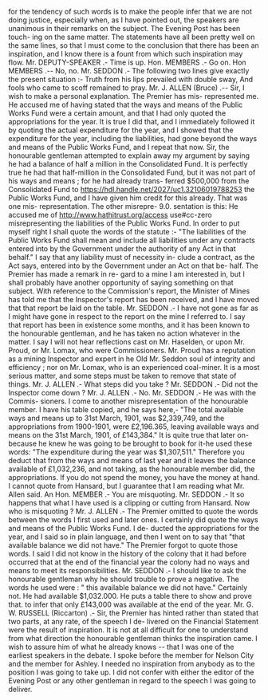 for the tendency of such words is to make the people infer that we are not doing justice, especially when, as I have pointed out, the speakers are unanimous in their remarks on the subject. The Evening Post has been touch- ing on the same matter. The statements have all been pretty well on the same lines, so that I must come to the conclusion that there has been an inspiration, and I know there is a fount from which such inspiration may flow. Mr. DEPUTY-SPEAKER .- Time is up. Hon. MEMBERS .- Go on. Hon MEMBERS .-- No, no. Mr. SEDDON .- The following two lines give exactly the present situation :- Truth from his lips prevailed with double sway, And fools who came to scoff remained to pray. Mr. J. ALLEN (Bruce) .-- Sir, I wish to make a personal explanation. The Premier has mis- represented me. He accused me of having stated that the ways and means of the Public Works Fund were a certain amount, and that I had only quoted the appropriations for the year. It is true I did that, and I immediately followed it by quoting the actual expenditure for the year, and I showed that the expenditure for the year, including the liabilities, had gone beyond the ways and means of the Public Works Fund, and I repeat that now. Sir, the honourable gentleman attempted to explain away my argument by saying he had a balance of half a million in the Consolidated Fund. It is perfectly true he had that half-million in the Consolidated Fund, but it was not part of his ways and means ; for he had already trans- ferred $500,000 from the Consolidated Fund to https://hdl.handle.net/2027/uc1.32106019788253 the Public Works Fund, and I have given him credit for this already. That was one mis- representation. The other misrepre- 9.0. sentation is this: He accused me of http://www.hathitrust.org/access use#cc-zero misrepresenting the liabilities of the Public Works Fund. In order to put myself right I shall quote the words of the statute :- "The liabilities of the Public Works Fund shall mean and include all liabilities under any contracts entered into by the Government under the authority of any Act in that behalf." I say that any liability must of necessity in- clude a contract, as the Act says, entered into by the Government under an Act on that be- half. The Premier has made a remark in re- gard to a mine I am interested in, but I shall probably have another opportunity of saying something on that subject. With reference to the Commission's report, the Minister of Mines has told me that the Inspector's report has been received, and I have moved that that report be laid on the table. Mr. SEDDON .- I have not gone as far as I might have gone in respect to the report on the mine I referred to. I say that report has been in existence some months, and it has been known to the honourable gentleman, and he has taken no action whatever in the matter. I say I will not hear reflections cast on Mr. Haselden, or upon Mr. Proud, or Mr. Lomax, who were Commissioners. Mr. Proud has a reputation as a mining Inspector and expert in he Old Mr. Seddon soul of integrity and efficiency ; nor on Mr. Lomax, who is an experienced coal-miner. It is a most serious matter, and some steps must be taken to remove that state of things. Mr. J. ALLEN .- What steps did you take ? Mr. SEDDON .- Did not the Inspector come down ? Mr. J. ALLEN .- No. Mr. SEDDON .- He was with the Commis- sioners. I come to another misrepresentation of the honourable member. I have his table copied, and he says here,- "The total available ways and means up to 31st March, 1901, was $2,339,749, and the appropriations from 1900-1901, were £2,196.365, leaving available ways and means on the 31st March, 1901, of £143,384." It is quite true that later on-because he knew he was going to be brought to book for it-he used these words: "The expenditure during the year was $1,307,511." Therefore you deduct that from the ways and means of last year and it leaves the balance available of £1,032,236, and not taking, as the honourable member did, the appropriations. If you do not spend the money, you have the money at hand. I cannot quote from Hansard, but I guarantee that I am reading what Mr. Allen said. An Hon. MEMBER .- You are misquoting. Mr. SEDDON .- It so happens that what I have used is a clipping or cutting from Hansard. Now who is misquoting ? Mr. J. ALLEN .- The Premier omitted to quote the words between the words I first used and later ones. I certainly did quote the ways and means of the Public Works Fund. I de- ducted the appropriations for the year, and I said so in plain language, and then I went on to say that "that available balance we did not have." The Premier forgot to quote those words. I said I did not know in the history of the colony that it had before occurred that at the end of the financial year the colony had no ways and means to meet its responsibilities. Mr. SEDDON .- I should like to ask the honourable gentleman why he should trouble to prove a negative. The words he used were : " this available balance we did not have." Certainly not. He had available $1,032.000. He puts a table there to show and prove that. to infer that only £143,000 was available at the end of the year. Mr. G. W. RUSSELL (Riccarton) .- Sir, the Premier has hinted rather than stated that two parts, at any rate, of the speech I de- livered on the Financial Statement were the result of inspiration. It is not at all difficult for one to understand from what direction the honourable gentleman thinks the inspiration came. I wish to assure him of what he already knows -- that I was one of the earliest speakers in the debate. I spoke before the member for Nelson City and the member for Ashley. I needed no inspiration from anybody as to the position I was going to take up. I did not confer with either the editor of the Evening Post or any other gentleman in regard to the speech I was going to deliver. 